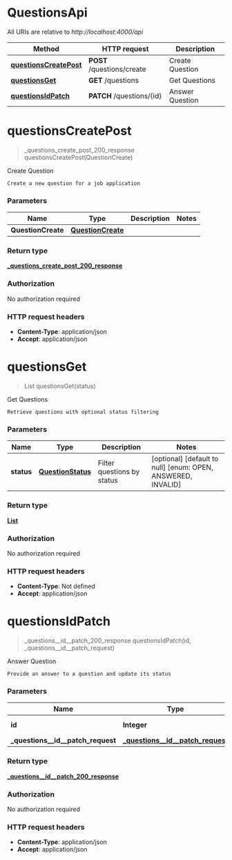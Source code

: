 # QuestionsApi

All URIs are relative to *http://localhost:4000/api*

| Method | HTTP request | Description |
|------------- | ------------- | -------------|
| [**questionsCreatePost**](QuestionsApi.md#questionsCreatePost) | **POST** /questions/create | Create Question |
| [**questionsGet**](QuestionsApi.md#questionsGet) | **GET** /questions | Get Questions |
| [**questionsIdPatch**](QuestionsApi.md#questionsIdPatch) | **PATCH** /questions/{id} | Answer Question |


<a name="questionsCreatePost"></a>
# **questionsCreatePost**
> _questions_create_post_200_response questionsCreatePost(QuestionCreate)

Create Question

    Create a new question for a job application

### Parameters

|Name | Type | Description  | Notes |
|------------- | ------------- | ------------- | -------------|
| **QuestionCreate** | [**QuestionCreate**](../Models/QuestionCreate.md)|  | |

### Return type

[**_questions_create_post_200_response**](../Models/_questions_create_post_200_response.md)

### Authorization

No authorization required

### HTTP request headers

- **Content-Type**: application/json
- **Accept**: application/json

<a name="questionsGet"></a>
# **questionsGet**
> List questionsGet(status)

Get Questions

    Retrieve questions with optional status filtering

### Parameters

|Name | Type | Description  | Notes |
|------------- | ------------- | ------------- | -------------|
| **status** | [**QuestionStatus**](../Models/.md)| Filter questions by status | [optional] [default to null] [enum: OPEN, ANSWERED, INVALID] |

### Return type

[**List**](../Models/QuestionWithJob.md)

### Authorization

No authorization required

### HTTP request headers

- **Content-Type**: Not defined
- **Accept**: application/json

<a name="questionsIdPatch"></a>
# **questionsIdPatch**
> _questions__id__patch_200_response questionsIdPatch(id, \_questions\_\_id\_\_patch\_request)

Answer Question

    Provide an answer to a question and update its status

### Parameters

|Name | Type | Description  | Notes |
|------------- | ------------- | ------------- | -------------|
| **id** | **Integer**| Question ID | [default to null] |
| **\_questions\_\_id\_\_patch\_request** | [**_questions__id__patch_request**](../Models/_questions__id__patch_request.md)|  | |

### Return type

[**_questions__id__patch_200_response**](../Models/_questions__id__patch_200_response.md)

### Authorization

No authorization required

### HTTP request headers

- **Content-Type**: application/json
- **Accept**: application/json

